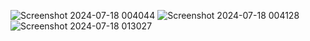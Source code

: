 ![Screenshot 2024-07-18 004044](https://github.com/user-attachments/assets/83530c45-1174-4a42-8c51-190140a4f110)
![Screenshot 2024-07-18 004128](https://github.com/user-attachments/assets/35184cb8-96f4-4f4e-8d20-d4135c207426)
![Screenshot 2024-07-18 013027](https://github.com/user-attachments/assets/7fd1a4d2-c4c7-4914-acb3-386777f7daa8)
